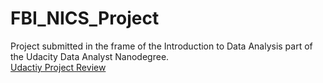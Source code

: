 # FBI_NICS_Project
Project submitted in the frame of the Introduction to Data Analysis part of the Udacity Data Analyst Nanodegree.  
[Udactiy Project Review](https://review.udacity.com/#!/reviews/1048939)

